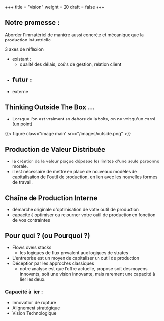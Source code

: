 +++
title = "vision"
weight = 20
draft = false
+++

## Notre promesse : 
Aborder l'immatériel de manière aussi concrète et mécanique que la production industrielle

3 axes de réflexion 
- existant : 
	- qualité des délais, coûts de gestion, relation client 
- futur : 
	- 
- externe

## Thinking Outside The Box ... 
- Lorsque l'on est vraiment en dehors de la boîte, on ne voit qu'un carré (un point)


{{< figure class="image main" src="/images/outside.png" >}}

## Production de Valeur Distribuée
- la création de la valeur perçue dépasse les limites d'une seule personne morale.
- il est nécessaire de mettre en place de nouveaux modèles de capitalisation de l'outil de production, en lien avec les nouvelles formes de travail.

## Chaîne de Production Interne 
- démarche originale d'optimisation de votre outil de production
- capacité à optimiser ou retourner votre outil de production en fonction de vos contraintes

## Pour quoi ? (ou Pourquoi ?)
- Flows overs stacks
	- les logiques de flux prévalent aux logiques de strates 
- L'entreprise est un moyen de capitaliser un outil de production
- Déception par les approches classiques 
	- notre analyse est que l'offre actuelle, propose soit des moyens innovants, soit une vision innovante, mais rarement une capacité à lier les deux.

### Capacité à lier :
- Innovation de rupture
- Alignement stratégique
- Vision Technologique




